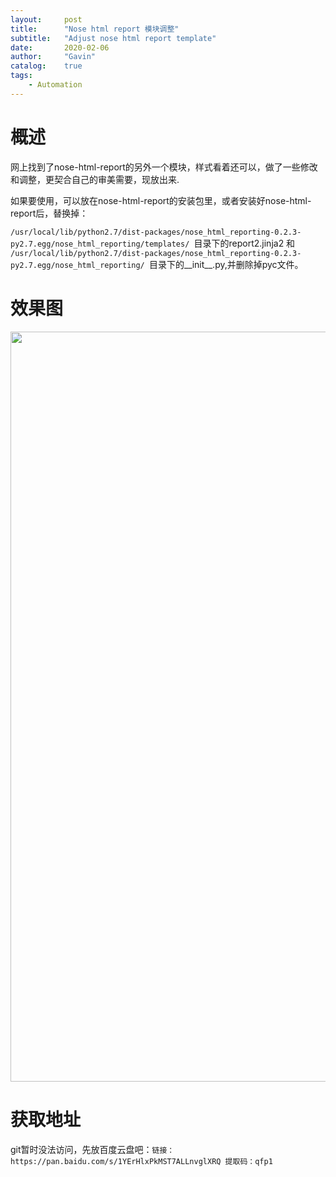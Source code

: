 ```yaml
---
layout:     post
title:      "Nose html report 模块调整"
subtitle:   "Adjust nose html report template"
date:       2020-02-06
author:     "Gavin"
catalog:    true
tags:
    - Automation
---
```


# 概述

网上找到了nose-html-report的另外一个模块，样式看着还可以，做了一些修改和调整，更契合自己的审美需要，现放出来.

如果要使用，可以放在nose-html-report的安装包里，或者安装好nose-html-report后，替换掉：

```/usr/local/lib/python2.7/dist-packages/nose_html_reporting-0.2.3-py2.7.egg/nose_html_reporting/templates/ ```目录下的report2.jinja2 和 ```/usr/local/lib/python2.7/dist-packages/nose_html_reporting-0.2.3-py2.7.egg/nose_html_reporting/ ```目录下的__init__.py,并删除掉pyc文件。

# 效果图

<img class="shadow" src="/img/in-post/another_nose_report.png" width="1200">

# 获取地址

git暂时没法访问，先放百度云盘吧：```链接：https://pan.baidu.com/s/1YErHlxPkMST7ALLnvglXRQ 提取码：qfp1 ```
